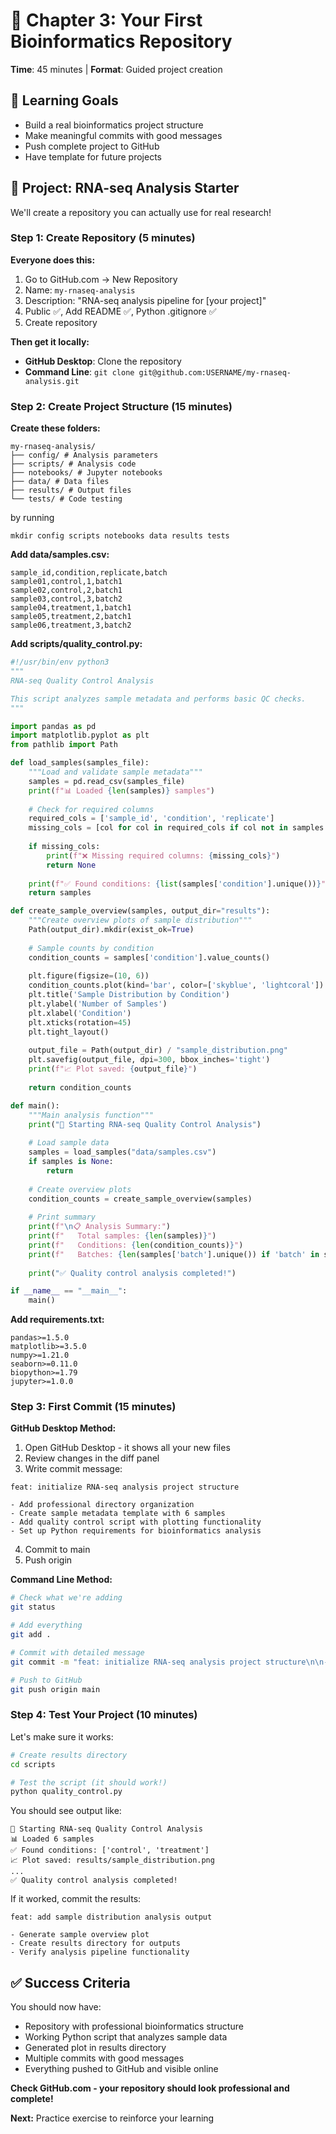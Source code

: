 # 📁 Chapter 3: Your First Bioinformatics Repository

**Time**: 45 minutes | **Format**: Guided project creation

## 🎯 Learning Goals
- Build a real bioinformatics project structure
- Make meaningful commits with good messages
- Push complete project to GitHub
- Have template for future projects

## 🧬 Project: RNA-seq Analysis Starter

We'll create a repository you can actually use for real research!

### Step 1: Create Repository (5 minutes)

**Everyone does this:**
1. Go to GitHub.com → New Repository
2. Name: `my-rnaseq-analysis` 
3. Description: "RNA-seq analysis pipeline for [your project]"
4. Public ✅, Add README ✅, Python .gitignore ✅
5. Create repository

**Then get it locally:**
- **GitHub Desktop**: Clone the repository
- **Command Line**: `git clone git@github.com:USERNAME/my-rnaseq-analysis.git`

### Step 2: Create Project Structure (15 minutes)

**Create these folders:**
```
my-rnaseq-analysis/
├── config/ # Analysis parameters
├── scripts/ # Analysis code
├── notebooks/ # Jupyter notebooks
├── data/ # Data files
├── results/ # Output files
└── tests/ # Code testing
```
by running 
```
mkdir config scripts notebooks data results tests
```
**Add data/samples.csv:**
```csv
sample_id,condition,replicate,batch
sample01,control,1,batch1
sample02,control,2,batch1  
sample03,control,3,batch2
sample04,treatment,1,batch1
sample05,treatment,2,batch1
sample06,treatment,3,batch2
```

**Add scripts/quality_control.py:**
```python
#!/usr/bin/env python3
"""
RNA-seq Quality Control Analysis

This script analyzes sample metadata and performs basic QC checks.
"""

import pandas as pd
import matplotlib.pyplot as plt
from pathlib import Path

def load_samples(samples_file):
    """Load and validate sample metadata"""
    samples = pd.read_csv(samples_file)
    print(f"📊 Loaded {len(samples)} samples")
    
    # Check for required columns
    required_cols = ['sample_id', 'condition', 'replicate']
    missing_cols = [col for col in required_cols if col not in samples.columns]
    
    if missing_cols:
        print(f"❌ Missing required columns: {missing_cols}")
        return None
        
    print(f"✅ Found conditions: {list(samples['condition'].unique())}")
    return samples

def create_sample_overview(samples, output_dir="results"):
    """Create overview plots of sample distribution"""
    Path(output_dir).mkdir(exist_ok=True)
    
    # Sample counts by condition
    condition_counts = samples['condition'].value_counts()
    
    plt.figure(figsize=(10, 6))
    condition_counts.plot(kind='bar', color=['skyblue', 'lightcoral'])
    plt.title('Sample Distribution by Condition')
    plt.ylabel('Number of Samples')
    plt.xlabel('Condition')
    plt.xticks(rotation=45)
    plt.tight_layout()
    
    output_file = Path(output_dir) / "sample_distribution.png"
    plt.savefig(output_file, dpi=300, bbox_inches='tight')
    print(f"📈 Plot saved: {output_file}")
    
    return condition_counts

def main():
    """Main analysis function"""
    print("🧬 Starting RNA-seq Quality Control Analysis")
    
    # Load sample data
    samples = load_samples("data/samples.csv")
    if samples is None:
        return
    
    # Create overview plots
    condition_counts = create_sample_overview(samples)
    
    # Print summary
    print(f"\n📋 Analysis Summary:")
    print(f"   Total samples: {len(samples)}")
    print(f"   Conditions: {len(condition_counts)}")
    print(f"   Batches: {len(samples['batch'].unique()) if 'batch' in samples.columns else 'Not specified'}")
    
    print("✅ Quality control analysis completed!")

if __name__ == "__main__":
    main()
```

**Add requirements.txt:**
```
pandas>=1.5.0
matplotlib>=3.5.0
numpy>=1.21.0
seaborn>=0.11.0
biopython>=1.79
jupyter>=1.0.0
```
### Step 3: First Commit (15 minutes)

**GitHub Desktop Method:**
1. Open GitHub Desktop - it shows all your new files
2. Review changes in the diff panel
3. Write commit message:

```
feat: initialize RNA-seq analysis project structure

- Add professional directory organization
- Create sample metadata template with 6 samples
- Add quality control script with plotting functionality
- Set up Python requirements for bioinformatics analysis
```
4. Commit to main  
5. Push origin

**Command Line Method:**
```bash
# Check what we're adding
git status

# Add everything
git add .

# Commit with detailed message
git commit -m "feat: initialize RNA-seq analysis project structure\n\n- Add professional directory organization\n- Create sample metadata template with 6 samples  \n- Add quality control script with plotting functionality\n- Set up Python requirements for bioinformatics analysis"

# Push to GitHub
git push origin main
```

### Step 4: Test Your Project (10 minutes)

Let's make sure it works:
```bash
# Create results directory
cd scripts

# Test the script (it should work!)
python quality_control.py
```

You should see output like:
```
🧬 Starting RNA-seq Quality Control Analysis
📊 Loaded 6 samples
✅ Found conditions: ['control', 'treatment']
📈 Plot saved: results/sample_distribution.png
...
✅ Quality control analysis completed!
```

If it worked, commit the results:
```
feat: add sample distribution analysis output

- Generate sample overview plot
- Create results directory for outputs  
- Verify analysis pipeline functionality
```
## ✅ Success Criteria
You should now have:
- Repository with professional bioinformatics structure
- Working Python script that analyzes sample data
- Generated plot in results directory
- Multiple commits with good messages
- Everything pushed to GitHub and visible online

**Check GitHub.com - your repository should look professional and complete!**

**Next:** Practice exercise to reinforce your learning
